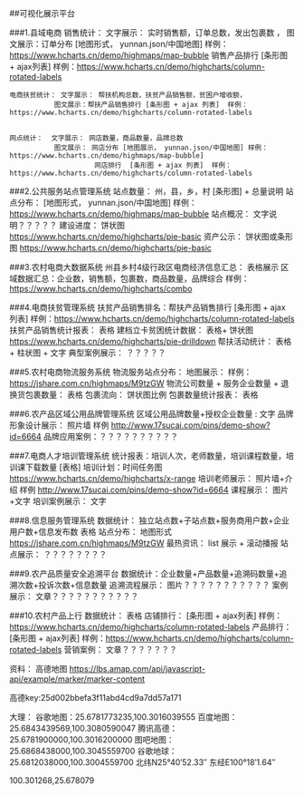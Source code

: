 ##可视化展示平台

###1.县域电商
	销售统计：  文字展示： 实时销售额，订单总数，发出包裹数 ，
			   图文展示：订单分布 [地图形式， yunnan.json/中国地图] 样例： https://www.hcharts.cn/demo/highmaps/map-bubble
			   			销售产品排行 [条形图 + ajax列表]  样例：https://www.hcharts.cn/demo/highcharts/column-rotated-labels


	电商扶贫统计： 文字展示： 帮扶机构总数，扶贫产品销售额，贫困户增收额，
			   图文展示：帮扶产品销售排行 [条形图 + ajax 列表]  样例：https://www.hcharts.cn/demo/highcharts/column-rotated-labels


	网点统计：  文字展示： 网店数量，商品数量，品牌总数
			   图文展示： 网店分布 [地图展示， yunnan.json/中国地图] 样例： https://www.hcharts.cn/demo/highmaps/map-bubble]
			   			 网店排行  [条形图 + ajax 列表]  样例：https://www.hcharts.cn/demo/highcharts/column-rotated-labels




###2.公共服务站点管理系统
				站点数量： 州，县，乡，村 [条形图]  + 总量说明
				站点分布： [地图形式， yunnan.json/中国地图] 样例： https://www.hcharts.cn/demo/highmaps/map-bubble
				站点概况： 文字说明？？？？？
				建设进度： 饼状图   https://www.hcharts.cn/demo/highcharts/pie-basic
				资产公示： 饼状图或条形图  https://www.hcharts.cn/demo/highcharts/pie-basic 




###3.农村电商大数据系统
				州县乡村4级行政区电商经济信息汇总：  表格展示
				区域数据汇总：企业数，销售额，包裹数，商品数量，品牌综合   样例：https://www.hcharts.cn/demo/highcharts/combo



###4.电商扶贫管理系统
				扶贫产品销售排名：帮扶产品销售排行 [条形图 + ajax 列表]  样例：https://www.hcharts.cn/demo/highcharts/column-rotated-labels
				扶贫产品销售统计报表： 表格 
				建档立卡贫困统计数据： 表格+ 饼状图 https://www.hcharts.cn/demo/highcharts/pie-drilldown
				帮扶活动统计： 表格 + 柱状图 + 文字
				典型案例展示： ？？？？？



###5.农村电商物流服务系统
				物流服务站点分布： 地图展示： 样例： https://jshare.com.cn/highmaps/M9tzGW
				物流公司数量 + 服务企业数量 + 退换货包裹数量： 表格 
				包裹流向：  饼状图比例 
				包裹数量统计报表： 表格



###6.农产品区域公用品牌管理系统
				区域公用品牌数量+授权企业数量  : 文字
				品牌形象设计展示： 照片墙  样例 http://www.17sucai.com/pins/demo-show?id=6664
				品牌应用案例：？？？？？？？？？？



###7.电商人才培训管理系统
				统计报表：培训人次，老师数量，培训课程数量，培训课下载数量  [表格]
				培训计划：时间任务图  https://www.hcharts.cn/demo/highcharts/x-range
				培训老师展示： 照片墙+介绍   样例 http://www.17sucai.com/pins/demo-show?id=6664
				课程展示： 图片+文字
				培训案例展示： 文字
				



###8.信息服务管理系统
				数据统计： 独立站点数+子站点数+服务商用户数+企业用户数+信息发布数   表格
				站点分布： 地图形式   https://jshare.com.cn/highmaps/M9tzGW
				最热资讯： list 展示 + 滚动播报
				站点展示： ？？？？？？？？



###9.农产品质量安全追溯平台
				数据统计：企业数量+产品数量+追溯码数量+追溯次数+投诉次数+信息数量
				追溯流程展示： 图片？？？？？？？？？？？
				案例展示： 文章？？？？？？？？？？？


###10.农村产品上行
				数据统计： 表格 
				店铺排行： [条形图 + ajax列表]  样例：https://www.hcharts.cn/demo/highcharts/column-rotated-labels
				产品排行： [条形图 + ajax列表]  样例：https://www.hcharts.cn/demo/highcharts/column-rotated-labels
				营销案例： 文章？？？？？？？























资料：  高德地图  https://lbs.amap.com/api/javascript-api/example/marker/marker-content

高德key:25d002bbefa3f11abd4cd9a7dd57a171

大理：  谷歌地图：25.6781773235,100.3016039555
百度地图：25.6843439569,100.3080590047
腾讯高德：25.6781900000,100.3016200000
图吧地图：25.6868438000,100.3045559700
谷歌地球：25.6812038000,100.3004559700
北纬N25°40′52.33″ 东经E100°18′1.64″

100.301268,25.678079


















